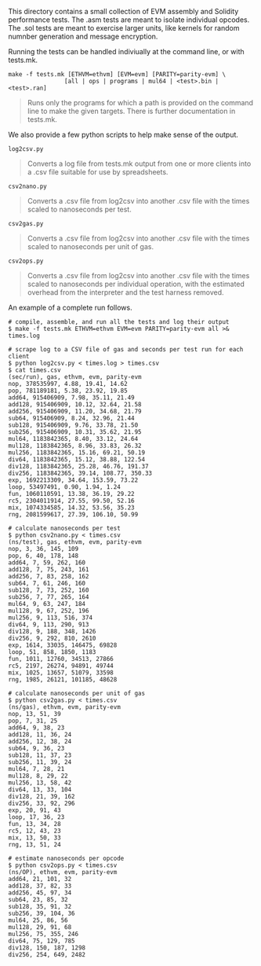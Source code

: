 This directory contains a small collection of EVM assembly and Solidity performance tests.
The .asm tests are meant to isolate individual opcodes.  The .sol tests are meant to
exercise larger units, like kernels for random numnber generation and message encryption.

Running the tests can be handled indiviually at the command line, or with tests.mk.

	make -f tests.mk [ETHVM=ethvm] [EVM=evm] [PARITY=parity-evm] \
	                [all | ops | programs | mul64 | <test>.bin | <test>.ran]

> Runs only the programs for which a path is provided on the command line to make the given targets.  There is further documentation in tests.mk.

We also provide a few python scripts to help make sense of the output.

	log2csv.py
	
> Converts a log file from tests.mk output from one or more clients into a .csv file suitable for use by spreadsheets.

	csv2nano.py
	
> Converts a .csv file from log2csv into another .csv file with the times scaled to
nanoseconds per test.

	csv2gas.py
	
> Converts a .csv file from log2csv into another .csv file with the times scaled to
nanoseconds per unit of gas.

	csv2ops.py

> Converts a .csv file from log2csv into another .csv file with the times scaled to
nanoseconds per individual operation, with the estimated overhead from the interpreter
and the test harness removed.

An example of a complete run follows.

	# compile, assemble, and run all the tests and log their output
	$ make -f tests.mk ETHVM=ethvm EVM=evm PARITY=parity-evm all >& times.log

	# scrape log to a CSV file of gas and seconds per test run for each client
	$ python log2csv.py < times.log > times.csv
	$ cat times.csv
	(sec/run), gas, ethvm, evm, parity-evm
	nop, 378535997, 4.88, 19.41, 14.62
	pop, 781189181, 5.38, 23.92, 19.85
	add64, 915406909, 7.98, 35.11, 21.49
	add128, 915406909, 10.12, 32.64, 21.58
	add256, 915406909, 11.20, 34.68, 21.79
	sub64, 915406909, 8.24, 32.96, 21.44
	sub128, 915406909, 9.76, 33.78, 21.50
	sub256, 915406909, 10.31, 35.62, 21.95
	mul64, 1183842365, 8.40, 33.12, 24.64
	mul128, 1183842365, 8.96, 33.83, 26.32
	mul256, 1183842365, 15.16, 69.21, 50.19
	div64, 1183842365, 15.12, 38.88, 122.54
	div128, 1183842365, 25.28, 46.76, 191.37
	div256, 1183842365, 39.14, 108.77, 350.33
	exp, 1692213309, 34.64, 153.59, 73.22
	loop, 53497491, 0.90, 1.94, 1.24
	fun, 1060110591, 13.38, 36.19, 29.22
	rc5, 2304011914, 27.55, 99.50, 52.16
	mix, 1074334585, 14.32, 53.56, 35.23
	rng, 2081599617, 27.39, 106.10, 50.99

	# calculate nanoseconds per test
	$ python csv2nano.py < times.csv
	(ns/test), gas, ethvm, evm, parity-evm
	nop, 3, 36, 145, 109
	pop, 6, 40, 178, 148
	add64, 7, 59, 262, 160
	add128, 7, 75, 243, 161
	add256, 7, 83, 258, 162
	sub64, 7, 61, 246, 160
	sub128, 7, 73, 252, 160
	sub256, 7, 77, 265, 164
	mul64, 9, 63, 247, 184
	mul128, 9, 67, 252, 196
	mul256, 9, 113, 516, 374
	div64, 9, 113, 290, 913
	div128, 9, 188, 348, 1426
	div256, 9, 292, 810, 2610
	exp, 1614, 33035, 146475, 69828
	loop, 51, 858, 1850, 1183
	fun, 1011, 12760, 34513, 27866
	rc5, 2197, 26274, 94891, 49744
	mix, 1025, 13657, 51079, 33598
	rng, 1985, 26121, 101185, 48628

	# calculate nanoseconds per unit of gas
	$ python csv2gas.py < times.csv
	(ns/gas), ethvm, evm, parity-evm
	nop, 13, 51, 39
	pop, 7, 31, 25
	add64, 9, 38, 23
	add128, 11, 36, 24
	add256, 12, 38, 24
	sub64, 9, 36, 23
	sub128, 11, 37, 23
	sub256, 11, 39, 24
	mul64, 7, 28, 21
	mul128, 8, 29, 22
	mul256, 13, 58, 42
	div64, 13, 33, 104
	div128, 21, 39, 162
	div256, 33, 92, 296
	exp, 20, 91, 43
	loop, 17, 36, 23
	fun, 13, 34, 28
	rc5, 12, 43, 23
	mix, 13, 50, 33
	rng, 13, 51, 24

	# estimate nanoseconds per opcode
	$ python csv2ops.py < times.csv
	(ns/OP), ethvm, evm, parity-evm
	add64, 21, 101, 32
	add128, 37, 82, 33
	add256, 45, 97, 34
	sub64, 23, 85, 32
	sub128, 35, 91, 32
	sub256, 39, 104, 36
	mul64, 25, 86, 56
	mul128, 29, 91, 68
	mul256, 75, 355, 246
	div64, 75, 129, 785
	div128, 150, 187, 1298
	div256, 254, 649, 2482

